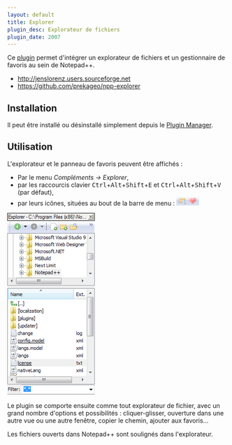 ```yaml
---
layout: default
title: Explorer
plugin_desc: Explorateur de fichiers
plugin_date: 2007
---
```

Ce [plugin](../plugins.md) permet d'intégrer un explorateur de fichiers et un gestionnaire de favoris au sein de Notepad++.

- <http://jenslorenz.users.sourceforge.net>
- <https://github.com/prekageo/npp-explorer>

## Installation

Il peut être installé ou désinstallé simplement depuis le [Plugin Manager](plugin-manager.md).

## Utilisation

L'explorateur et le panneau de favoris peuvent être affichés :

- Par le menu *Compléments -> Explorer*,
- par les raccourcis clavier <kbd>Ctrl</kbd>+<kbd>Alt</kbd>+<kbd>Shift</kbd>+<kbd>E</kbd> et <kbd>Ctrl</kbd>+<kbd>Alt</kbd>+<kbd>Shift</kbd>+<kbd>V</kbd> (par défaut),
- par leurs icônes, situées au bout de la barre de menu : ![Icônes de l'explorateur et des favoris](/images/plugins/notepadpp_explorer_icons.png)

![Panneau de l'explorateur de fichiers](/images/plugins/notepadpp_explorer_panel.png)

Le plugin se comporte ensuite comme tout explorateur de fichier, avec un grand nombre d'options et possibilités : cliquer-glisser, ouverture dans une autre vue ou une autre fenêtre, copier le chemin, ajouter aux favoris...

Les fichiers ouverts dans Notepad++ sont soulignés dans l'explorateur.
